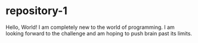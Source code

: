 # repository-1
Hello, World!
I am completely new to the world of programming.
I am looking forward to the challenge and am hoping to push brain past its limits.
